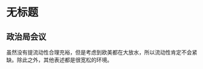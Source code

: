 # 无标题

<!--
ID: ac960d9d-6eed-49b0-b950-b6eded8c053f
Status: draft
Date: 2020-08-01T14:51:29
Modified: 2020-08-01T14:51:29
wp_id: 1854
-->

## 政治局会议

虽然没有提流动性合理充裕，但是考虑到欧美都在大放水，所以流动性肯定不会紧缺。除此之外，其他表述都是很宽松的环境。